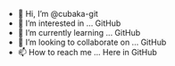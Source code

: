 - 👋 Hi, I’m @cubaka-git
- 👀 I’m interested in ... GitHub
- 🌱 I’m currently learning ... GitHub
- 💞️ I’m looking to collaborate on ... GitHub
- 📫 How to reach me ... Here in GitHub

<!---
cubaka-git/cubaka-git is a ✨ special ✨ repository because its `README.md` (this file) appears on your GitHub profile.
You can click the Preview link to take a look at your changes.
--->
